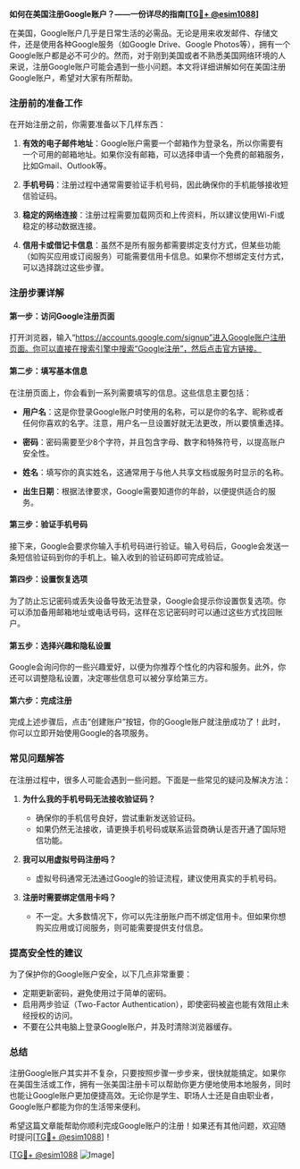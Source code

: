 **如何在美国注册Google账户？——一份详尽的指南[[TG💪+ @esim1088](https://t.me/s/esim1088)]**

在美国，Google账户几乎是日常生活的必需品。无论是用来收发邮件、存储文件，还是使用各种Google服务（如Google Drive、Google Photos等），拥有一个Google账户都是必不可少的。然而，对于刚到美国或者不熟悉美国网络环境的人来说，注册Google账户可能会遇到一些小问题。本文将详细讲解如何在美国注册Google账户，希望对大家有所帮助。

### 注册前的准备工作

在开始注册之前，你需要准备以下几样东西：

1. **有效的电子邮件地址**：Google账户需要一个邮箱作为登录名，所以你需要有一个可用的邮箱地址。如果你没有邮箱，可以选择申请一个免费的邮箱服务，比如Gmail、Outlook等。
   
2. **手机号码**：注册过程中通常需要验证手机号码，因此确保你的手机能够接收短信验证码。

3. **稳定的网络连接**：注册过程需要加载网页和上传资料，所以建议使用Wi-Fi或稳定的移动数据连接。

4. **信用卡或借记卡信息**：虽然不是所有服务都需要绑定支付方式，但某些功能（如购买应用或订阅服务）可能需要信用卡信息。如果你不想绑定支付方式，可以选择跳过这些步骤。

### 注册步骤详解

#### 第一步：访问Google注册页面

打开浏览器，输入“https://accounts.google.com/signup”进入Google账户注册页面。你可以直接在搜索引擎中搜索“Google注册”，然后点击官方链接。

#### 第二步：填写基本信息

在注册页面上，你会看到一系列需要填写的信息。这些信息主要包括：

- **用户名**：这是你登录Google账户时使用的名称，可以是你的名字、昵称或者任何你喜欢的名字。注意，用户名一旦设置好就无法更改，所以要慎重选择。
  
- **密码**：密码需要至少8个字符，并且包含字母、数字和特殊符号，以提高账户安全性。

- **姓名**：填写你的真实姓名，这通常用于与他人共享文档或服务时显示的名称。

- **出生日期**：根据法律要求，Google需要知道你的年龄，以便提供适合的服务。

#### 第三步：验证手机号码

接下来，Google会要求你输入手机号码进行验证。输入号码后，Google会发送一条短信验证码到你的手机上。输入收到的验证码即可完成验证。

#### 第四步：设置恢复选项

为了防止忘记密码或丢失设备导致无法登录，Google会提示你设置恢复选项。你可以添加备用邮箱地址或电话号码，这样在忘记密码时可以通过这些方式找回账户。

#### 第五步：选择兴趣和隐私设置

Google会询问你的一些兴趣爱好，以便为你推荐个性化的内容和服务。此外，你还可以调整隐私设置，决定哪些信息可以被分享给第三方。

#### 第六步：完成注册

完成上述步骤后，点击“创建账户”按钮，你的Google账户就注册成功了！此时，你可以立即开始使用Google的各项服务。

### 常见问题解答

在注册过程中，很多人可能会遇到一些问题。下面是一些常见的疑问及解决方法：

1. **为什么我的手机号码无法接收验证码？**
   - 确保你的手机信号良好，尝试重新发送验证码。
   - 如果仍然无法接收，请更换手机号码或联系运营商确认是否开通了国际短信功能。

2. **我可以用虚拟号码注册吗？**
   - 虚拟号码通常无法通过Google的验证流程，建议使用真实的手机号码。

3. **注册时需要绑定信用卡吗？**
   - 不一定。大多数情况下，你可以先注册账户而不绑定信用卡。但如果你想购买应用或订阅服务，则可能需要提供支付信息。

### 提高安全性的建议

为了保护你的Google账户安全，以下几点非常重要：

- 定期更新密码，避免使用过于简单的密码。
- 启用两步验证（Two-Factor Authentication），即使密码被盗也能有效阻止未经授权的访问。
- 不要在公共电脑上登录Google账户，并及时清除浏览器缓存。

### 总结

注册Google账户其实并不复杂，只要按照步骤一步步来，很快就能搞定。如果你在美国生活或工作，拥有一张美国注册卡可以帮助你更方便地使用本地服务，同时也能让Google账户更加便捷高效。无论你是学生、职场人士还是自由职业者，Google账户都能为你的生活带来便利。

希望这篇文章能帮助你顺利完成Google账户的注册！如果还有其他问题，欢迎随时提问[[TG💪+ @esim1088](https://t.me/s/esim1088)]！

[[TG💪+ @esim1088](https://t.me/s/esim1088) ![Image](https://i.postimg.cc/4NQfJmqS/Snipaste-2025-05-13-00-14-12.png)]